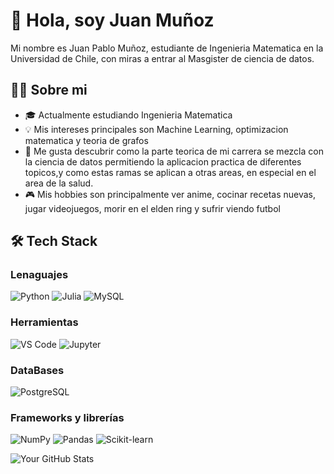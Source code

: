 # 👋 Hola, soy Juan Muñoz

Mi nombre es Juan Pablo Muñoz, estudiante de Ingenieria Matematica en la Universidad de Chile, con miras a entrar al Masgister de ciencia de datos. 

## 🧑‍💻 Sobre mi

- 🎓 Actualmente estudiando Ingenieria Matematica
- 💡 Mis intereses principales son Machine Learning, optimizacion matematica y teoria de grafos
- 🌱 Me gusta descubrir como la parte teorica de mi carrera se mezcla con la ciencia de datos permitiendo la aplicacion practica de diferentes topicos,y como estas ramas se aplican a otras areas, en especial en el area de la salud.
- 🎮 Mis hobbies son principalmente ver anime, cocinar recetas nuevas, jugar videojuegos, morir en el elden ring y sufrir viendo futbol



## 🛠️ Tech Stack

### Lenaguajes

![Python](https://img.shields.io/badge/Python-3776AB?style=for-the-badge&logo=python&logoColor=white)
![Julia](https://img.shields.io/badge/Julia-9558B2?style=for-the-badge&logo=julia&logoColor=white)
![MySQL](https://img.shields.io/badge/MySQL-005C84?style=for-the-badge&logo=mysql&logoColor=white)

### Herramientas

![VS Code](https://img.shields.io/badge/VS_Code-007ACC?style=for-the-badge&logo=visual-studio-code&logoColor=white)
![Jupyter](https://img.shields.io/badge/Jupyter-F37626?style=for-the-badge&logo=jupyter&logoColor=white)

### DataBases

![PostgreSQL](https://img.shields.io/badge/PostgreSQL-316192?style=for-the-badge&logo=postgresql&logoColor=white)

### Frameworks y librerías

![NumPy](https://img.shields.io/badge/NumPy-013243?style=for-the-badge&logo=numpy&logoColor=white)
![Pandas](https://img.shields.io/badge/Pandas-150458?style=for-the-badge&logo=pandas&logoColor=white)
![Scikit-learn](https://img.shields.io/badge/Scikit--learn-F7931E?style=for-the-badge&logo=scikit-learn&logoColor=white)


![Your GitHub Stats](https://github-readme-stats.vercel.app/api?username=jp835&show_icons=true&theme=radical)
